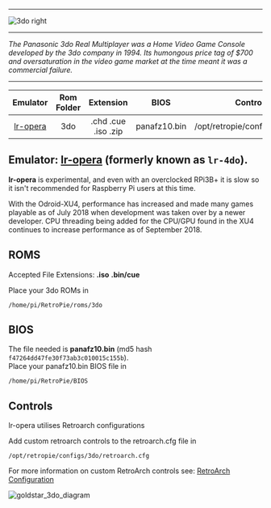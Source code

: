 ***

![3do right](https://cloud.githubusercontent.com/assets/10035308/12186059/8d7ec76a-b55c-11e5-9231-b0c561de271c.png)

***
_The Panasonic 3do Real Multiplayer was a Home Video Game Console developed by the 3do company in 1994. Its humongous price tag of $700 and oversaturation in the video game market at the time meant it was a commercial failure._

***

| Emulator | Rom Folder | Extension | BIOS |  Controller Config |
| :---: | :---: | :---: | :---: | :---: |
| [lr-opera](https://github.com/libretro/opera-libretro) | 3do  | .chd .cue .iso .zip | panafz10.bin | /opt/retropie/configs/3do/retroarch.cfg |

## Emulator: [lr-opera](https://github.com/libretro/opera-libretro) (formerly known as `lr-4do`).

**lr-opera** is experimental, and even with an overclocked RPi3B+ it is slow so it isn't recommended for Raspberry Pi users at this time.

With the Odroid-XU4, performance has increased and made many games playable as of July 2018 when development was taken over by a newer developer. CPU threading being added for the CPU/GPU found in the XU4 continues to increase performance as of September 2018.

## ROMS
Accepted File Extensions: **.iso** **.bin/cue**

Place your 3do ROMs in
```
/home/pi/RetroPie/roms/3do
```
## BIOS

The file needed is **panafz10.bin** (md5 hash `f47264dd47fe30f73ab3c010015c155b`).    
Place your panafz10.bin BIOS file in
```
/home/pi/RetroPie/BIOS
```
## Controls

lr-opera utilises Retroarch configurations

Add custom retroarch controls to the retroarch.cfg file in
```shell
/opt/retropie/configs/3do/retroarch.cfg
```
For more information on custom RetroArch controls see: [RetroArch Configuration](RetroArch-Configuration)

![goldstar_3do_diagram](https://cloud.githubusercontent.com/assets/10035308/16599643/7f450bd6-42c0-11e6-84d7-9cc0944e7b01.png)
